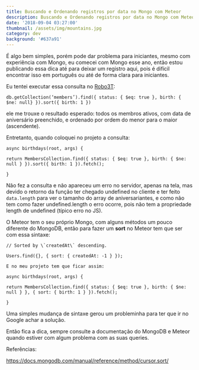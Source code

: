 ```yaml
---
title: Buscando e Ordenando registros por data no Mongo com Meteor
description: Buscando e Ordenando registros por data no Mongo com Meteor
date: '2018-09-04 03:27:00'
thumbnail: /assets/img/mountains.jpg
category: dev
background: '#637a91'
---
```

É algo bem simples, porém pode dar problema para iniciantes, mesmo com experiência com Mongo, eu comecei com Mongo esse ano, então estou publicando essa dica até para deixar um registro aqui, pois é difícil encontrar isso em português ou até de forma clara para iniciantes.

Eu tentei executar essa consulta no [Robo3T](https://robomongo.org/):

```
db.getCollection(‘members’).find({ status: { $eq: true }, birth: { $ne: null} }).sort({ birth: 1 })
```

ele me trouxe o resultado esperado: todos os membros ativos, com data de aniversário preenchido, e ordenado por ordem do menor para o maior (ascendente).

Entretanto, quando coloquei no projeto a consulta:

```
async birthdays(root, args) {

return MembersCollection.find({ status: { $eq: true }, birth: { $ne: null } }).sort({ birth: 1 }).fetch();

}
```

Não fez a consulta e não apareceu um erro no servidor, apenas na tela, mas devido o retorno da função ter chegado undefined no cliente e ter feito `data.length` para ver o tamanho do array de aniversariantes, e como não tem como fazer undefined.length o erro ocorre, pois não tem a propriedade length de undefined (típico erro no JS).

O Meteor tem o seu próprio Mongo, com alguns métodos um pouco diferente do MongoDB, então para fazer um **sort** no Meteor tem que ser com essa sintaxe:

```
// Sorted by \`createdAt\` descending.

Users.find({}, { sort: { createdAt: -1 } });

E no meu projeto tem que ficar assim:

async birthdays(root, args) {

return MembersCollection.find({ status: { $eq: true }, birth: { $ne: null } }, { sort: { birth: 1 } }).fetch();

}
```

Uma simples mudança de sintaxe gerou um probleminha para ter que ir no Google achar a solução.

Então fica a dica, sempre consulte a documentação do MongoDB e Meteor quando estiver com algum problema com as suas queries.

Referências:

<https://docs.mongodb.com/manual/reference/method/cursor.sort/>
